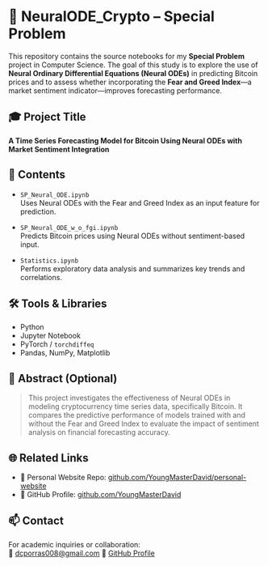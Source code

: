 # 🧠 NeuralODE_Crypto – Special Problem

This repository contains the source notebooks for my **Special Problem** project in Computer Science. The goal of this study is to explore the use of **Neural Ordinary Differential Equations (Neural ODEs)** in predicting Bitcoin prices and to assess whether incorporating the **Fear and Greed Index**—a market sentiment indicator—improves forecasting performance.

## 🎓 Project Title

**A Time Series Forecasting Model for Bitcoin Using Neural ODEs with Market Sentiment Integration**

## 📁 Contents

- `SP_Neural_ODE.ipynb`  
  Uses Neural ODEs with the Fear and Greed Index as an input feature for prediction.

- `SP_Neural_ODE_w_o_fgi.ipynb`  
  Predicts Bitcoin prices using Neural ODEs without sentiment-based input.

- `Statistics.ipynb`  
  Performs exploratory data analysis and summarizes key trends and correlations.

## 🛠️ Tools & Libraries

- Python  
- Jupyter Notebook  
- PyTorch / `torchdiffeq`  
- Pandas, NumPy, Matplotlib  

## 📌 Abstract (Optional)
> This project investigates the effectiveness of Neural ODEs in modeling cryptocurrency time series data, specifically Bitcoin. It compares the predictive performance of models trained with and without the Fear and Greed Index to evaluate the impact of sentiment analysis on financial forecasting accuracy.

## 🌐 Related Links

- 📂 Personal Website Repo: [github.com/YoungMasterDavid/personal-website](https://github.com/YoungMasterDavid/personal-website)
- 💼 GitHub Profile: [github.com/YoungMasterDavid](https://github.com/YoungMasterDavid)

## 📫 Contact

For academic inquiries or collaboration:  
📧 dcporras008@gmail.com
🔗 [GitHub Profile](https://github.com/YoungMasterDavid)
